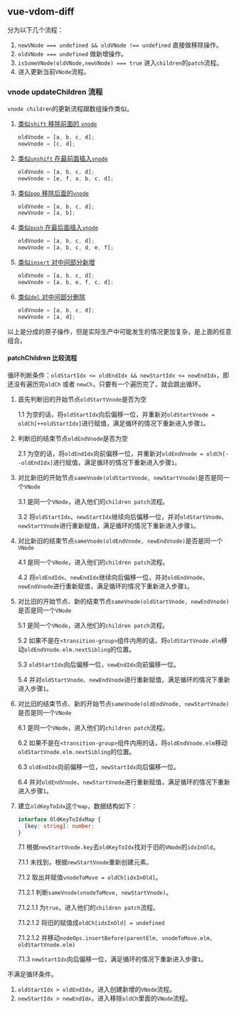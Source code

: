 ## vue-vdom-diff

分为以下几个流程：

1. `newVNode === undefined && oldVNode !== undefined` 直接做移除操作。
2. `oldVNode === undefined` 做新增操作。
3. `isSomeVNode(oldVNode,newVNode) === true` 进入`children`的`patch`流程。
4. 进入更新当前`VNode`流程。

### vnode updateChildren 流程

`vnode children`的更新流程跟数组操作类似。

1. [类似`shift` 移除前面的 `vnode`](shift)

   ```js
   oldVnode = [a, b, c, d];
   newVnode = [c, d];
   ```

2. [类似`unshift` 在最前面插入`vnode`](unshift)

   ```js
   oldVnode = [a, b, c, d];
   newVnode = [e, f, a, b, c, d];
   ```

3. [类似`pop` 移除后面的`vnode`](pop)

   ```js
   oldVnode = [a, b, c, d];
   newVnode = [a, b];
   ```

4. [类似`push` 在最后面插入`vnode`](push)

   ```js
   oldVnode = [a, b, c, d];
   newVnode = [a, b, c, d, e, f];
   ```

5. [类似`insert` 对中间部分新增](insert)

   ```js
   oldVnode = [a, b, c, d];
   newVnode = [a, b, e, f, c, d];
   ```

6. [类似`del` 对中间部分删除](del)

   ```js
   oldVnode = [a, b, c, d];
   newVnode = [a, d];
   ```

以上是分成的原子操作，但是实际生产中可能发生的情况更加复杂，是上面的任意组合。

#### patchChildren 比较流程

循环判断条件：`oldStartIdx <= oldEndIdx && newStartIdx <= newEndIdx`，即还没有遍历完`oldCh` 或者 `newCh`，只要有一个遍历完了，就会跳出循环。

1. 首先判断旧的开始节点`oldStartVnode`是否为空

   1.1 为空的话，将`oldStartIdx`向后偏移一位，并重新对`oldStartVnode = oldCh[++oldStartIdx]`进行赋值，满足循环的情况下重新进入步骤`1`。

2. 判断旧的结束节点`oldEndVnode`是否为空

   2.1 为空的话，将`oldEndIdx`向前偏移一位，并重新对`oldEndVnode = oldCh[--oldEndIdx]`进行赋值，满足循环的情况下重新进入步骤`1`。

3. 对比新旧的开始节点`sameVnode(oldStartVnode, newStartVnode)`是否是同一个`VNode`

   3.1 是同一个`VNode`，进入他们的`children patch`流程。

   3.2 将`oldStartIdx`、`newStartIdx`继续向后偏移一位，并对`oldStartVnode`、`newStartVnode`进行重新赋值，满足循环的情况下重新进入步骤`1`。

4. 对比新旧的结束节点`sameVnode(oldEndVnode, newEndVnode)`是否是同一个`VNode`

   4.1 是同一个`VNode`，进入他们的`children patch`流程。

   4.2 将`oldEndIdx`、`newEndIdx`继续向后偏移一位，并对`oldEndVnode`、`newEndVnode`进行重新赋值，满足循环的情况下重新进入步骤`1`。

5. 对比旧的开始节点、新的结束节点`sameVnode(oldStartVnode, newEndVnode)`是否是同一个`VNode`

   5.1 是同一个`VNode`，进入他们的`children patch`流程。

   5.2 如果不是在`<transition-group>`组件内用的话，将`oldStartVnode.elm`移动`oldEndVnode.elm.nextSibling`的位置。

   5.3 `oldStartIdx`向后偏移一位，`newEndIdx`向前偏移一位。

   5.4 并对`oldStartVnode`、`newEndVnode`进行重新赋值，满足循环的情况下重新进入步骤`1`。

6. 对比旧的结束节点、新的开始节点`sameVnode(oldEndVnode, newStartVnode)`是否是同一个`VNode`

   6.1 是同一个`VNode`，进入他们的`children patch`流程。

   6.2 如果不是在`<transition-group>`组件内用的话，将`oldEndVnode.elm`移动`oldStartVnode.elm.nextSibling`的位置。

   6.3 `oldEndIdx`向前偏移一位，`newStartIdx`向后偏移一位。

   6.4 并对`oldEndVnode`、`newStartVnode`进行重新赋值，满足循环的情况下重新进入步骤`1`。

7. 建立`oldKeyToIdx`这个`map`，数据结构如下：

   ```typescript
   interface OldKeyToIdxMap {
     [key: string]: number;
   }
   ```

   7.1 根据`newStartVnode.key`去`oldKeyToIdx`找对于旧的`VNode`的`idxInOld`。

   7.1.1 未找到，根据`newStartVnode`重新创建元素。

   7.1.2 取出并赋值`vnodeToMove = oldCh[idxInOld]`。

   7.1.2.1 判断`sameVnode(vnodeToMove, newStartVnode)`。

   7.1.2.1.1 为`true`，进入他们的`children patch`流程。

   7.1.2.1.2 将旧的赋值成`oldCh[idxInOld] = undefined`

   7.1.2.1.2 并移动`nodeOps.insertBefore(parentElm, vnodeToMove.elm, oldStartVnode.elm)`

   7.1.3 `newStartIdx`向后偏移一位，满足循环的情况下重新进入步骤`1`。

不满足循环条件。

1. `oldStartIdx > oldEndIdx`，进入创建新增的`VNode`流程。
2. `newStartIdx > newEndIdx`，进入移除`oldCh`里面的`VNode`流程。
